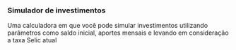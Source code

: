 ### Simulador de investimentos
Uma calculadora em que você pode simular investimentos utilizando parâmetros como saldo inicial, aportes mensais e levando em consideração a taxa Selic atual
